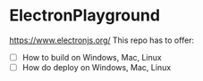 # ElectronPlayground

https://www.electronjs.org/
This repo has to offer:
- [ ] How to build on Windows, Mac, Linux
- [ ] How do deploy on Windows, Mac, Linux
